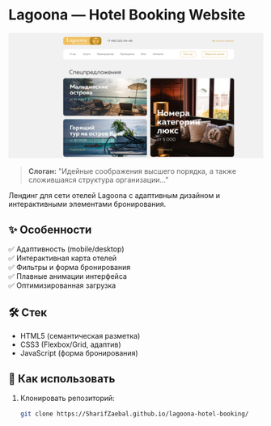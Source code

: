 # Lagoona — Hotel Booking Website  

![Lagoona Preview](img/preview.jpg)  

> **Слоган:** "Идейные соображения высшего порядка, а также сложившаяся структура организации..."  

Лендинг для сети отелей Lagoona с адаптивным дизайном и интерактивными элементами бронирования.  

## ✨ Особенности  
✅ Адаптивность (mobile/desktop)  
✅ Интерактивная карта отелей  
✅ Фильтры и форма бронирования  
✅ Плавные анимации интерфейса  
✅ Оптимизированная загрузка  

## 🛠 Стек  
- HTML5 (семантическая разметка)  
- CSS3 (Flexbox/Grid, адаптив)  
- JavaScript (форма бронирования)  

## 🚀 Как использовать
1. Клонировать репозиторий:
   ```bash
   git clone https://SharifZaebal.github.io/lagoona-hotel-booking/